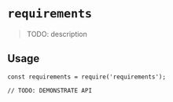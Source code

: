 # `requirements`

> TODO: description

## Usage

```
const requirements = require('requirements');

// TODO: DEMONSTRATE API
```

